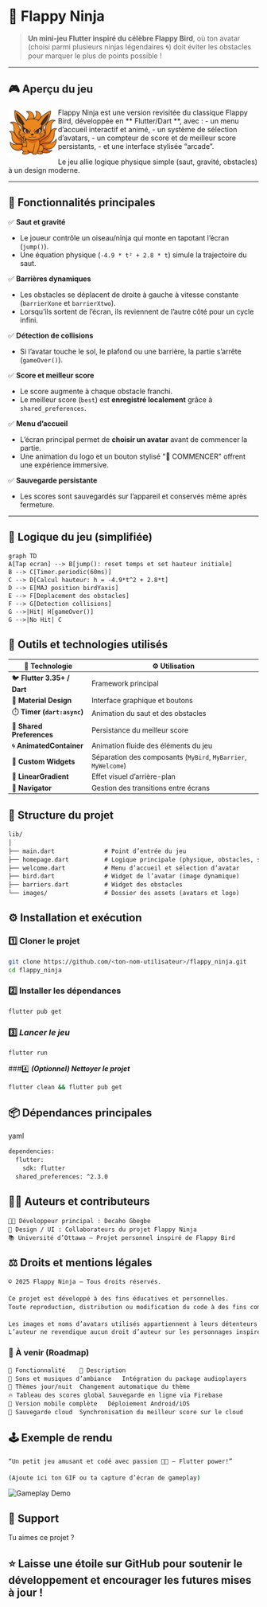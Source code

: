 # 🥷 Flappy Ninja

> **Un mini-jeu Flutter inspiré du célèbre Flappy Bird**, où ton avatar (choisi parmi plusieurs ninjas légendaires 🌀) doit éviter les obstacles pour marquer le plus de points possible !

---

## 🎮 Aperçu du jeu

<img src="lib/images/kurama.png" width="100" align="left" />
Flappy Ninja est une version revisitée du classique Flappy Bird, développée en ** Flutter/Dart **, avec :
- un menu d’accueil interactif et animé,
- un système de sélection d’avatars,
- un compteur de score et de meilleur score persistants,
- et une interface stylisée “arcade”.

Le jeu allie logique physique simple (saut, gravité, obstacles) à un design moderne.

---

## 🚀 Fonctionnalités principales

✅ **Saut et gravité**
- Le joueur contrôle un oiseau/ninja qui monte en tapotant l’écran (`jump()`).
- Une équation physique (`-4.9 * t² + 2.8 * t`) simule la trajectoire du saut.

✅ **Barrières dynamiques**
- Les obstacles se déplacent de droite à gauche à vitesse constante (`barrierXone` et `barrierXtwo`).
- Lorsqu’ils sortent de l’écran, ils reviennent de l’autre côté pour un cycle infini.

✅ **Détection de collisions**
- Si l’avatar touche le sol, le plafond ou une barrière, la partie s’arrête (`gameOver()`).

✅ **Score et meilleur score**
- Le score augmente à chaque obstacle franchi.
- Le meilleur score (`best`) est **enregistré localement** grâce à `shared_preferences`.

✅ **Menu d’accueil**
- L’écran principal permet de **choisir un avatar** avant de commencer la partie.
- Une animation du logo et un bouton stylisé "🚀 COMMENCER" offrent une expérience immersive.

✅ **Sauvegarde persistante**
- Les scores sont sauvegardés sur l’appareil et conservés même après fermeture.

---

## 🧠 Logique du jeu (simplifiée)

```mermaid
graph TD
A[Tap ecran] --> B[jump(): reset temps et set hauteur initiale]
B --> C[Timer.periodic(60ms)]
C --> D[Calcul hauteur: h = -4.9*t^2 + 2.8*t]
D --> E[MAJ position birdYaxis]
E --> F[Deplacement des obstacles]
F --> G[Detection collisions]
G -->|Hit| H[gameOver()]
G -->|No Hit| C
```

## 🧰 Outils et technologies utilisés

| 🧩 **Technologie** | ⚙️ **Utilisation** |
|--------------------|--------------------|
| 🐦 **Flutter 3.35+ / Dart** | Framework principal |
| 🎨 **Material Design** | Interface graphique et boutons |
| ⏱️ **Timer (`dart:async`)** | Animation du saut et des obstacles |
| 💾 **Shared Preferences** | Persistance du meilleur score |
| 🌀 **AnimatedContainer** | Animation fluide des éléments du jeu |
| 🧱 **Custom Widgets** | Séparation des composants (`MyBird`, `MyBarrier`, `MyWelcome`) |
| 🌈 **LinearGradient** | Effet visuel d’arrière-plan |
| 🧭 **Navigator** | Gestion des transitions entre écrans |

## 🧩 **Structure du projet**

```markdown
lib/
│
├── main.dart              # Point d’entrée du jeu
├── homepage.dart          # Logique principale (physique, obstacles, score)
├── welcome.dart           # Menu d’accueil et sélection d’avatar
├── bird.dart              # Widget de l’avatar (image dynamique)
├── barriers.dart          # Widget des obstacles
└── images/                # Dossier des assets (avatars et logo)
```
## ⚙️ **Installation et exécution**

### 1️⃣ **Cloner le projet**
```bash
git clone https://github.com/<ton-nom-utilisateur>/flappy_ninja.git
cd flappy_ninja
```

### 2️⃣ **Installer les dépendances**
```bash
flutter pub get
```
### 3️⃣ ***Lancer le jeu***
```bash
flutter run
```
###4️⃣ ***(Optionnel) Nettoyer le projet***
```bash
flutter clean && flutter pub get
```
## 📦 Dépendances principales
yaml
```bash
dependencies:
  flutter:
    sdk: flutter
  shared_preferences: ^2.3.0
```

## 🧑‍💻 Auteurs et contributeurs
```bash
👨‍💻 Développeur principal : Decaho Gbegbe
🎨 Design / UI : Collaborateurs du projet Flappy Ninja
📚 Université d’Ottawa — Projet personnel inspiré de Flappy Bird
```
## ⚖️ Droits et mentions légales
```bash
© 2025 Flappy Ninja — Tous droits réservés.

Ce projet est développé à des fins éducatives et personnelles.
Toute reproduction, distribution ou modification du code à des fins commerciales sans autorisation explicite est interdite.

Les images et noms d’avatars utilisés appartiennent à leurs détenteurs respectifs (licences libres ou fan-art).
L’auteur ne revendique aucun droit d’auteur sur les personnages inspirés de l’univers Naruto™.
```
### 🌟 À venir (Roadmap)
```bash
🎯 Fonctionnalité	🧩 Description
🎵 Sons et musiques d’ambiance	Intégration du package audioplayers
🌈 Thèmes jour/nuit	Changement automatique du thème
🔥 Tableau des scores global	Sauvegarde en ligne via Firebase
📱 Version mobile complète	Déploiement Android/iOS
💾 Sauvegarde cloud	Synchronisation du meilleur score sur le cloud
```
## 🕹️ Exemple de rendu
```bash
“Un petit jeu amusant et codé avec passion 🧠💪 — Flutter power!”

(Ajoute ici ton GIF ou ta capture d’écran de gameplay)
```

![Gameplay Demo](assets/demo.gif)

## 🧡 Support
Tu aimes ce projet ?

## ⭐ Laisse une étoile sur GitHub pour soutenir le développement et encourager les futures mises à jour !
